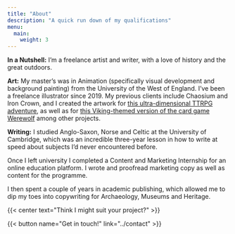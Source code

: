 ```yaml
---
title: "About"
description: "A quick run down of my qualifications"
menu:
  main:
    weight: 3
---
```


**In a Nutshell:** 
I’m a freelance artist and writer, with a love of history and the great outdoors.

**Art:**
My master’s was in Animation (specifically visual development and background painting) from the University of the West of England. I’ve been a freelance illustrator since 2019. My previous clients include Chaosium and Iron Crown, and I created the artwork for [this ultra-dimensional TTRPG adventure](https://mottokrosh.com/machinations/capes-and-cloaks/), as well as for [this Viking-themed version of the card game Werewolf](https://www.spilbræt.dk/spil/varulv/) among other projects.

**Writing:**
I studied Anglo-Saxon, Norse and Celtic at the University of Cambridge, which was an incredible three-year lesson in how to write at speed about subjects I’d never encountered before. 

Once I left university I completed a Content and Marketing Internship for an online education platform. I wrote and proofread marketing copy as well as content for the programme. 

I then spent a couple of years in academic publishing, which allowed me to dip my toes into copywriting for Archaeology, Museums and Heritage.

{{< center text="Think I might suit your project?" >}}

{{< button name="Get in touch!" link="../contact" >}}
